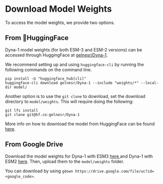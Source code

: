 # Download Model Weights

To access the model weights, we provide two options.

## From 🤗HuggingFace

Dyna-1 model weights (for both ESM-3 and ESM-2 versions) can be accessed through HuggingFace at <a href='https://huggingface.co/gelnesr/Dyna-1'>gelnesr/Dyna-1</a>. 

We recommend setting up and using `huggingface-cli` by running the following commands on the command line.

```
pip install -U "huggingface_hub[cli]"
huggingface-cli download gelnesr/Dyna-1 --include "weights/*" --local-dir model/
```

Another option is to use the `git clone` to download, set the download directory to `model/weights`. This will require doing the following:

```
git lfs install
git clone git@hf.co:gelnesr/Dyna-1
```

More info on how to download the model from HuggingFace can be found <a href='https://huggingface.co/docs/hub/en/models-downloading'>here</a>.

## From Google Drive

Download the model weights for Dyna-1 with ESM3 <a href='https://drive.google.com/file/d/1UJWpPKPgJH9AYADMIqL0MzyU772CrP9t/view?usp=share_link'> here </a> and Dyna-1 with ESM2 <a href='https://drive.google.com/file/d/1YPzIouDXfalXSHAde-Ke5VWxlprz3rcV/view?usp=share_link'> here</a>. Then, upload them to the `model/weights` folder. 

You can download by using `gdown https://drive.google.com/file/uc?id=<google_code>`.
